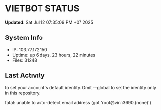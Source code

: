 # VIETBOT STATUS
**Updated**: Sat Jul 12 07:35:09 PM +07 2025

## System Info
- IP: 103.77.172.150
- Uptime: up 6 days, 23 hours, 22 minutes
- Files: 31248

## Last Activity

to set your account's default identity.
Omit --global to set the identity only in this repository.

fatal: unable to auto-detect email address (got 'root@vinh3690.(none)')
